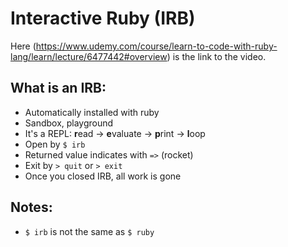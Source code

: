 # Interactive Ruby (IRB)
Here (https://www.udemy.com/course/learn-to-code-with-ruby-lang/learn/lecture/6477442#overview) is the link to the video.

## What is an IRB:
* Automatically installed with ruby
* Sandbox, playground
* It's a REPL: **r**ead -> **e**valuate -> **p**rint -> **l**oop
* Open by `$ irb`
* Returned value indicates with `=>` (rocket)
* Exit by `> quit` or `> exit`
* Once you closed IRB, all work is gone

## Notes:
* `$ irb` is not the same as `$ ruby`
